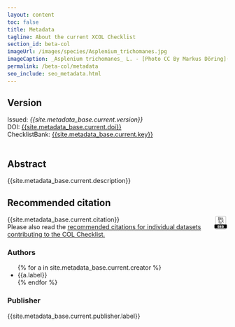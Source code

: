 ```yaml
---
layout: content
toc: false
title: Metadata
tagline: About the current XCOL Checklist
section_id: beta-col
imageUrl: /images/species/Asplenium_trichomanes.jpg
imageCaption: _Asplenium trichomanes_ L. - [Photo CC By Markus Döring](https://www.inaturalist.org/observations/15132827)
permalink: /beta-col/metadata
seo_include: seo_metadata.html
---
```


## Version

<div id="version">  
  Issued: <i>{{site.metadata_base.current.version}}</i>
  <br/>
  DOI: <a href="https://doi.org/{{site.metadata_base.current.doi}}">{{site.metadata_base.current.doi}}</a>
  <br/>
  ChecklistBank: <a href="https://www.checklistbank.org/dataset/{{site.metadata_base.current.key}}/about">{{site.metadata_base.current.key}}</a>
  <br/>
  <br/>
</div>


## Abstract

{{site.metadata_base.current.description}}

## Recommended citation

<div id="bibtex" style="float: right;">
<a href="https://api.checklistbank.org/dataset/{{ site.react_base.datasetKey }}.bib"><img src="/images/bibtex_logo.png" style="height: 32px;"></a>
</div>

{{site.metadata_base.current.citation}}
<br/>
Please also read the <a href="/about/colusage#recommended-citations">recommended citations for individual datasets contributing to the COL Checklist.</a>

### Authors

<div id="authors">  
  <ul>
  {% for a in site.metadata_base.current.creator %}
    <li>{{a.label}}</li>
  {% endfor %}
  </ul>
</div>

### Publisher
{{site.metadata_base.current.publisher.label}}

